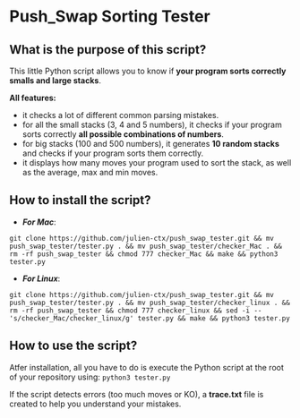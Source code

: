 # Push_Swap Sorting Tester

## What is the purpose of this script?

This little Python script allows you to know if **your program sorts correctly smalls and large stacks**.

**All features:**

- it checks a lot of different common parsing mistakes.
- for all the small stacks (3, 4 and 5 numbers), it checks if your program sorts correctly **all possible combinations of numbers**.
- for big stacks (100 and 500 numbers), it generates **10 random stacks** and checks if your program sorts them correctly.
- it displays how many moves your program used to sort the stack, as well as the average, max and min moves.

## How to install the script?
- ***For Mac***:

```
git clone https://github.com/julien-ctx/push_swap_tester.git && mv push_swap_tester/tester.py . && mv push_swap_tester/checker_Mac . && rm -rf push_swap_tester && chmod 777 checker_Mac && make && python3 tester.py
```

- ***For Linux***:

```
git clone https://github.com/julien-ctx/push_swap_tester.git && mv push_swap_tester/tester.py . && mv push_swap_tester/checker_linux . && rm -rf push_swap_tester && chmod 777 checker_linux && sed -i -- 's/checker_Mac/checker_linux/g' tester.py && make && python3 tester.py
```

## How to use the script?

Atfer installation, all you have to do is execute the Python script at the root of your repository using: `python3 tester.py`

If the script detects errors (too much moves or KO), a **trace.txt** file is created to help you understand your mistakes.
